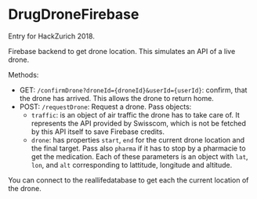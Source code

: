 # DrugDroneFirebase
Entry for HackZurich 2018.

Firebase backend to get drone location. This simulates an API of a live drone.

Methods:
- GET: `/confirmDrone?droneId={droneId}&userId={userId}`: confirm, that the drone has arrived.
  This allows the drone to return home.
- POST: `/requestDrone`: Request a drone. Pass objects:
    - `traffic`: is an object of air traffic the drone has to take care of. It represents the API provided
      by Swisscom, which is not be fetched by this API itself to save Firebase credits.
    - `drone`: has properties `start`, `end` for the current drone location and the final target.
      Pass also `pharma` if it has to stop by a pharmacie to get the medication. Each of these
      parameters is an object with `lat`, `lon`, and `alt` corresponding to lattitude, longitude and
      altitude.

You can connect to the reallifedatabase to get each the current location of the drone.
